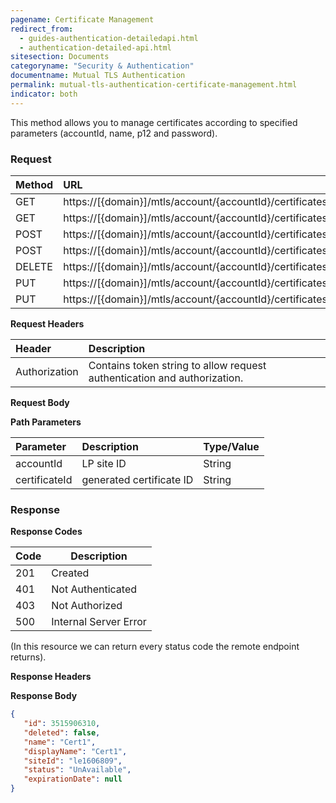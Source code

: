 ```yaml
---
pagename: Certificate Management
redirect_from:
  - guides-authentication-detailedapi.html
  - authentication-detailed-api.html
sitesection: Documents
categoryname: "Security & Authentication"
documentname: Mutual TLS Authentication
permalink: mutual-tls-authentication-certificate-management.html
indicator: both
---
```


This method allows you to manage certificates according to specified parameters (accountId, name, p12 and password).

### Request

 |Method|      URL|  
 |:--------  |:---  |
 |GET|  https://[{domain}]/mtls/account/{accountId}/certificates/{certificateId}  |
 |GET|  https://[{domain}]/mtls/account/{accountId}/certificates |
 |POST|  https://[{domain}]/mtls/account/{accountId}/certificates |
 |POST|  https://[{domain}]/mtls/account/{accountId}/certificates/byFile |
 |DELETE|  https://[{domain}]/mtls/account/{accountId}/certificates/{certificateId}  |
 |PUT|  https://[{domain}]/mtls/account/{accountId}/certificates/{certificateId}  |
 |PUT|  https://[{domain}]/mtls/account/{accountId}/certificates/byFile |


**Request Headers**

 |Header         |Description  |
 |:------|        :--------  |
 |Authorization|    Contains token string to allow request authentication and authorization.  |

**Request Body**


**Path Parameters**

 |Parameter|  Description|  Type/Value |
 |:------    |:--------    |:--------|
 |accountId|  LP site ID |   String |
 |certificateId|  generated certificate ID |   String |

### Response

**Response Codes**

| Code | Description           |
|------|-----------------------|
| 201  | Created               |
| 401  | Not Authenticated     |
| 403  | Not Authorized        |
| 500  | Internal Server Error |

(In this resource we can return every status code the remote endpoint returns).

**Response Headers**

**Response Body**

 ```json
{
    "id": 3515906310,
    "deleted": false,
    "name": "Cert1",
    "displayName": "Cert1",
    "siteId": "le1606809",
    "status": "UnAvailable",
    "expirationDate": null
}
```
